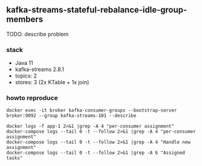 ## kafka-streams-stateful-rebalance-idle-group-members

TODO: describe problem

### stack

* Java 11
* kafka-streams 2.8.1
* topics: 2
* stores: 3 (2x KTable + 1x join)

### howto reproduce

    docker exec -it broker kafka-consumer-groups --bootstrap-server broker:9092 --group kafka-streams-101 --describe

    docker logs -f app-1 2>&1 |grep -A 4 "per-consumer assignment"
    docker-compose logs --tail 0 -t --follow 2>&1 |grep -A 4 "per-consumer assignment"
    docker-compose logs --tail 0 -t --follow 2>&1 |grep -A 4 "Handle new assignment"
    docker-compose logs --tail 0 -t --follow 2>&1 |grep -A 6 "Assigned tasks"
